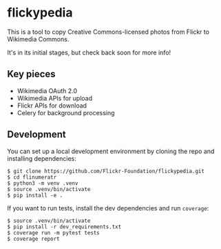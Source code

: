 # flickypedia

This is a tool to copy Creative Commons-licensed photos from Flickr to Wikimedia Commons.

It's in its initial stages, but check back soon for more info!

## Key pieces

*   Wikimedia OAuth 2.0
*   Wikimedia APIs for upload
*   Flickr APIs for download
*   Celery for background processing

## Development

You can set up a local development environment by cloning the repo and installing dependencies:

```console
$ git clone https://github.com/Flickr-Foundation/flickypedia.git
$ cd flinumeratr
$ python3 -m venv .venv
$ source .venv/bin/activate
$ pip install -e .
```

If you want to run tests, install the dev dependencies and run `coverage`:

```console
$ source .venv/bin/activate
$ pip install -r dev_requirements.txt
$ coverage run -m pytest tests
$ coverage report
```
